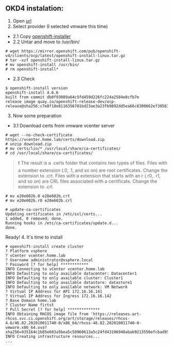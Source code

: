 ## OKD4 instalation:
1. Open [url](https://cloud.redhat.com/openshift/install)
2. Select provider (I selected vmware this time)

- 2.1 Copy [openshift-installer](https://mirror.openshift.com/pub/openshift-v4/clients/ocp/latest/openshift-install-linux.tar.gz)
- 2.2 Untar and move to /usr/bin/
```
# wget https://mirror.openshift.com/pub/openshift-v4/clients/ocp/latest/openshift-install-linux.tar.gz
# tar -xzf openshift-install-linux.tar.gz
# mv openshift-install /usr/bin/
# rm openshift-install*
```
- 2.3 Check
```
$ openshift-install version
openshift-install 4.6.6
built from commit db0f93089a64c5fd459d226fc224a2584e8cfb7e
release image quay.io/openshift-release-dev/ocp-release@sha256:c7e8f18e8116356701bd23ae3a23fb9892dd5ea66c8300662ef30563d7104f39
```
3. Now some preparation
- 3.1 Download certs from vmware vcenter server
```
# wget --no-check-certificate https://vcenter.home.lab/certs/download.zip
# unzip download.zip
# mv certs/lin/* /usr/local/share/ca-certificates/
# cd /usr/local/share/ca-certificates/
```
> :exclamation: The result is a .certs folder that contains two types of files. Files with a number extension (.0, .1, and so on) are root certificates. Change the extension to .crt. Files with a extension that starts with an r (.r0,. r1, and so on) are CRL files associated with a certificate. Change the extension to .crl.
```
# mv e20e602b.0 e20e602b.crt
# mv e20e602b.r0 e20e602b.crl

# update-ca-certificates
Updating certificates in /etc/ssl/certs...
1 added, 0 removed; done.
Running hooks in /etc/ca-certificates/update.d...
done.
```
Ready!
4. It's time to install
```
# openshift-install create cluster
? Platform vsphere
? vCenter vcenter.home.lab
? Username administrator@vsphere.local
? Password [? for help] ************
INFO Connecting to vCenter vcenter.home.lab
INFO Defaulting to only available datacenter: Datacenter1
INFO Defaulting to only available cluster: Cluster1
INFO Defaulting to only available datastore: datastore1
INFO Defaulting to only available network: VM Network
? Virtual IP Address for API 172.16.16.141
? Virtual IP Address for Ingress 172.16.16.142
? Base Domain home.lab
? Cluster Name firtst
? Pull Secret [? for help] **************
INFO Obtaining RHCOS image file from 'https://releases-art-rhcos.svc.ci.openshift.org/art/storage/releases/rhcos-4.6/46.82.202010011740-0/x86_64/rhcos-46.82.202010011740-0-vmware.x86_64.ova?sha256=935164c1b85e603a5bea5c50960613a5c24fd43106948abab9213550efcbad95'
INFO Creating infrastructure resources...
...
```
